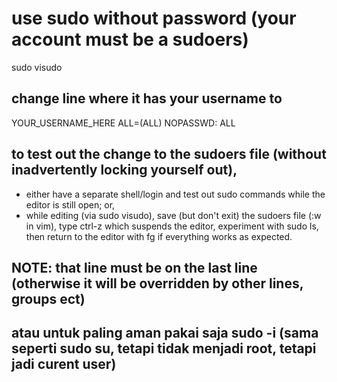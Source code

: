 # use sudo without password (your account must be a sudoers)

sudo visudo

## change line where it has your username to
YOUR_USERNAME_HERE ALL=(ALL) NOPASSWD: ALL

## to test out the change to the sudoers file (without inadvertently locking yourself out),
- either have a separate shell/login and test out sudo commands while the editor is still open; or,
- while editing (via sudo visudo), save (but don't exit) the sudoers file (:w in vim), type ctrl-z which suspends the editor, experiment with sudo ls, then return to the editor with fg if everything works as expected.

## NOTE: that line must be on the last line (otherwise it will be overridden by other lines, groups ect)

## atau untuk paling aman pakai saja sudo -i (sama seperti sudo su, tetapi tidak menjadi root, tetapi jadi curent user)
